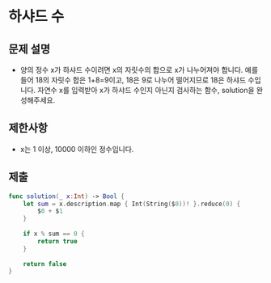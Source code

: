 # 하샤드 수
## 문제 설명
- 양의 정수 x가 하샤드 수이려면 x의 자릿수의 합으로 x가 나누어져야 합니다. 예를 들어 18의 자릿수 합은 1+8=9이고, 18은 9로 나누어 떨어지므로 18은 하샤드 수입니다. 자연수 x를 입력받아 x가 하샤드 수인지 아닌지 검사하는 함수, solution을 완성해주세요.

## 제한사항
- x는 1 이상, 10000 이하인 정수입니다.

## 제출

```swift
func solution(_ x:Int) -> Bool {
    let sum = x.description.map { Int(String($0))! }.reduce(0) {
        $0 + $1
    }
    
    if x % sum == 0 {
        return true
    }
    
    return false
}
```

